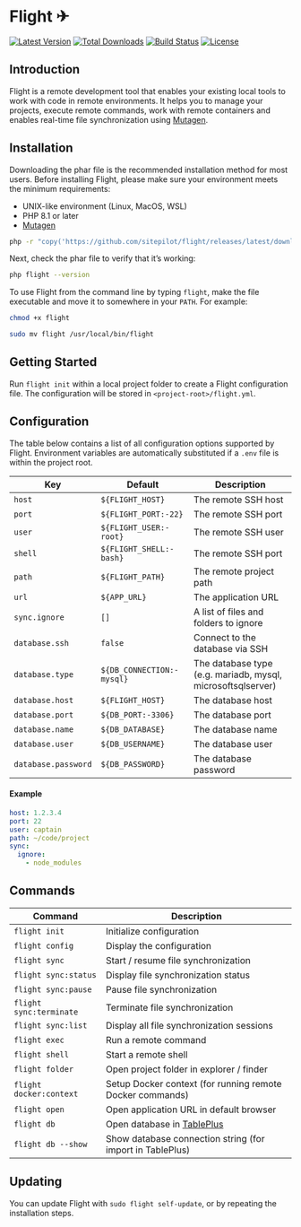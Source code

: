 # Flight ✈

<a href="https://github.com/sitepilot/flight/releases"><img src="https://img.shields.io/github/v/release/sitepilot/flight" alt="Latest Version"></a>
<a href="https://github.com/sitepilot/flight/releases"><img src="https://img.shields.io/github/downloads/sitepilot/flight/total" alt="Total Downloads"></a>
<a href="https://github.com/sitepilot/flight/actions"><img src="https://img.shields.io/github/actions/workflow/status/sitepilot/flight/tests.yml" alt="Build Status"></a>
<a href="https://github.com/sitepilot/flight"><img src="https://img.shields.io/github/license/sitepilot/flight" alt="License"></a>

## Introduction

Flight is a remote development tool that enables your existing local tools to work with code in remote environments. It
helps you to manage your projects, execute remote commands, work with remote containers and enables real-time file
synchronization using [Mutagen](https://mutagen.io).

## Installation

Downloading the phar file is the recommended installation method for most users. Before installing Flight, please make
sure your environment meets the minimum requirements:

* UNIX-like environment (Linux, MacOS, WSL)
* PHP 8.1 or later
* [Mutagen](https://mutagen.io/)

```bash
php -r "copy('https://github.com/sitepilot/flight/releases/latest/download/flight', 'flight');"
```

Next, check the phar file to verify that it’s working:

```bash
php flight --version
```

To use Flight from the command line by typing `flight`, make the file executable and move it to somewhere in
your `PATH`. For example:

```bash
chmod +x flight
```

```bash
sudo mv flight /usr/local/bin/flight
```

## Getting Started

Run `flight init` within a local project folder to create a Flight configuration file. The configuration will be stored
in `<project-root>/flight.yml`.

## Configuration

The table below contains a list of all configuration options supported by Flight. Environment variables are automatically substituted if a `.env` file is within the project root.

| Key                 | Default                   | Description                                                 |
|---------------------|---------------------------|-------------------------------------------------------------|
| `host`              | `${FLIGHT_HOST}`          | The remote SSH host                                         |
| `port`              | `${FLIGHT_PORT:-22}`      | The remote SSH port                                         |
| `user`              | `${FLIGHT_USER:-root}`    | The remote SSH user                                         |
| `shell`             | `${FLIGHT_SHELL:-bash}`   | The remote SSH port                                         |
| `path`              | `${FLIGHT_PATH}`          | The remote project path                                     | 
| `url`               | `${APP_URL}`              | The application URL                                         | 
| `sync.ignore`       | `[]`                      | A list of files and folders to ignore                       |
| `database.ssh`      | `false`                   | Connect to the database via SSH                             |
| `database.type`     | `${DB_CONNECTION:-mysql}` | The database type (e.g. mariadb, mysql, microsoftsqlserver) |
| `database.host`     | `${FLIGHT_HOST}`          | The database host                                           |
| `database.port`     | `${DB_PORT:-3306}`        | The database port                                           |
| `database.name`     | `${DB_DATABASE}`          | The database name                                           |
| `database.user`     | `${DB_USERNAME}`          | The database user                                           |
| `database.password` | `${DB_PASSWORD}`          | The database password                                       |

#### Example

```yaml
host: 1.2.3.4
port: 22
user: captain
path: ~/code/project
sync:
  ignore:
    - node_modules
```

## Commands

| Command                 | Description                                               |
|-------------------------|-----------------------------------------------------------|
| `flight init`           | Initialize configuration                                  |
| `flight config`         | Display the configuration                                 |
| `flight sync`           | Start / resume file synchronization                       |
| `flight sync:status`    | Display file synchronization status                       |
| `flight sync:pause`     | Pause file synchronization                                |
| `flight sync:terminate` | Terminate file synchronization                            |
| `flight sync:list`      | Display all file synchronization sessions                 |
| `flight exec`           | Run a remote command                                      |
| `flight shell`          | Start a remote shell                                      |
| `flight folder`         | Open project folder in explorer / finder                  |
| `flight docker:context` | Setup Docker context (for running remote Docker commands) |
| `flight open`           | Open application URL in default browser                   |
| `flight db`             | Open database in [TablePlus](https://tableplus.com/)      |
| `flight db --show`      | Show database connection string (for import in TablePlus) |

## Updating

You can update Flight with `sudo flight self-update`, or by repeating the installation steps.
